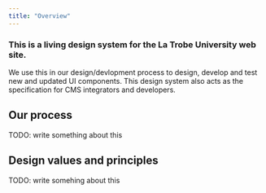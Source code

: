 ```yaml
---
title: "Overview"
---
```

### This is a living design system for the La Trobe University web site.
We use this in our design/devlopment process to design, develop and test new and updated UI components.
This design system also acts as the specification for CMS integrators and developers.

## Our process
TODO: write something about this

## Design values and principles
TODO: write somehing about this
